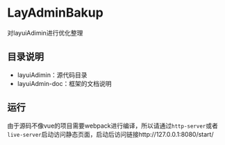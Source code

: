# LayAdminBakup
对layuiAdimin进行优化整理

## 目录说明
- layuiAdimin：源代码目录
- layuiAdmin-doc：框架的文档说明

## 运行
由于源码不像vue的项目需要webpack进行编译，所以请通过`http-server`或者`live-server`启动访问静态页面，启动后访问链接http://127.0.0.1:8080/start/
